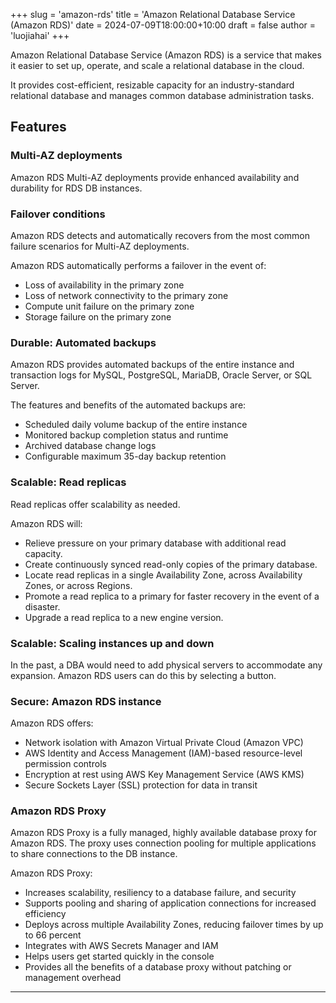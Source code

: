 +++
slug = 'amazon-rds'
title = 'Amazon Relational Database Service (Amazon RDS)'
date = 2024-07-09T18:00:00+10:00
draft = false
author = 'luojiahai'
+++

Amazon Relational Database Service (Amazon RDS) is a service that makes it easier to set up, operate, and scale a
relational database in the cloud.

It provides cost-efficient, resizable capacity for an industry-standard relational database and manages common database
administration tasks.

## Features

### Multi-AZ deployments

Amazon RDS Multi-AZ deployments provide enhanced availability and durability for RDS DB instances.

### Failover conditions

Amazon RDS detects and automatically recovers from the most common failure scenarios for Multi-AZ deployments.

Amazon RDS automatically performs a failover in the event of:

- Loss of availability in the primary zone
- Loss of network connectivity to the primary zone
- Compute unit failure on the primary zone
- Storage failure on the primary zone

### Durable: Automated backups

Amazon RDS provides automated backups of the entire instance and transaction logs for MySQL, PostgreSQL, MariaDB, Oracle
Server, or SQL Server.

The features and benefits of the automated backups are:

- Scheduled daily volume backup of the entire instance
- Monitored backup completion status and runtime
- Archived database change logs
- Configurable maximum 35-day backup retention

### Scalable: Read replicas

Read replicas offer scalability as needed.

Amazon RDS will:

- Relieve pressure on your primary database with additional read capacity.
- Create continuously synced read-only copies of the primary database.
- Locate read replicas in a single Availability Zone, across Availability Zones, or across Regions. 
- Promote a read replica to a primary for faster recovery in the event of a disaster.
- Upgrade a read replica to a new engine version.

### Scalable: Scaling instances up and down

In the past, a DBA would need to add physical servers to accommodate any expansion. Amazon RDS users can do this by
selecting a button.

### Secure: Amazon RDS instance

Amazon RDS offers:

- Network isolation with Amazon Virtual Private Cloud (Amazon VPC)
- AWS Identity and Access Management (IAM)-based resource-level permission controls
- Encryption at rest using AWS Key Management Service (AWS KMS)
- Secure Sockets Layer (SSL) protection for data in transit

### Amazon RDS Proxy

Amazon RDS Proxy is a fully managed, highly available database proxy for Amazon RDS. The proxy uses connection pooling
for multiple applications to share connections to the DB instance.

Amazon RDS Proxy:

- Increases scalability, resiliency to a database failure, and security
- Supports pooling and sharing of application connections for increased efficiency
- Deploys across multiple Availability Zones, reducing failover times by up to 66 percent
- Integrates with AWS Secrets Manager and IAM
- Helps users get started quickly in the console
- Provides all the benefits of a database proxy without patching or management overhead

---
